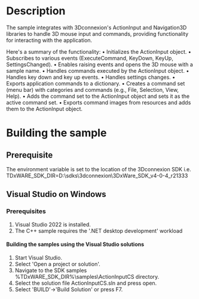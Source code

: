 # Description
The sample integrates with 3Dconnexion's ActionInput and Navigation3D libraries to handle 3D mouse
input and commands, providing functionality for interacting with the application.

Here's a summary of the functionality:
•	Initializes the ActionInput object.
•	Subscribes to various events (ExecuteCommand, KeyDown, KeyUp, SettingsChanged).
•	Enables raising events and opens the 3D mouse with a sample name.
•	Handles commands executed by the ActionInput object.
•	Handles key down and key up events.
•	Handles settings changes.
•	Exports application commands to a dictionary.
•	Creates a command set (menu bar) with categories and commands (e.g., File, Selection, View, Help).
•	Adds the command set to the ActionInput object and sets it as the active command set.
•	Exports command images from resources and adds them to the ActionInput object.


# Building the sample
## Prerequisite
The environment variable is set to the location of the 3Dconnexion SDK i.e.
TDxWARE_SDK_DIR=D:\sdks\3dconnexion\3DxWare_SDK_v4-0-4_r21333

## Visual Studio on Windows
### Prerequisites
1. Visual Studio 2022 is installed.
2. The C++ sample requires the '.NET desktop development' workload

#### Building the samples using the Visual Studio solutions
1. Start Visual Studio.
2. Select 'Open a project or solution'.
3. Navigate to the SDK samples %TDxWARE_SDK_DIR%\samples\ActionInputCS directory.
4. Select the solution file ActionInputCS.sln and press open.
6. Select 'BUILD'->'Build Solution' or press F7.

